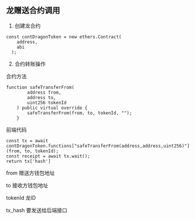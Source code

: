 
## 龙赠送合约调用

1. 创建龙合约

```
const contDragonToken = new ethers.Contract(
    address,
    abi
  );
```

2. 合约转账操作

合约方法

```
function safeTransferFrom(
        address from,
        address to,
        uint256 tokenId
    ) public virtual override {
        safeTransferFrom(from, to, tokenId, "");
    }
```

前端代码

```
const tx = await contDragonToken.functions["safeTransferFrom(address,address,uint256)"](from, to, tokenId);
const receipt = await tx.wait();
return tx['hash']
```

from 赠送方钱包地址

to 接收方钱包地址

tokenId 龙ID

tx_hash 要发送给后端接口
